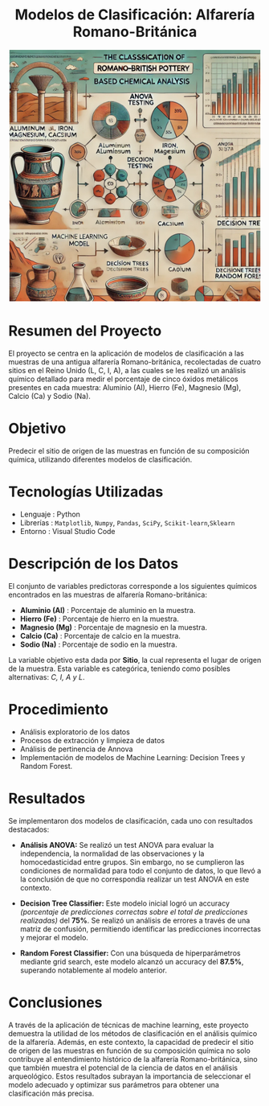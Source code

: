<div align="center">
  
# Modelos de Clasificación: Alfarería Romano-Británica
<p>
  <img src="imagenes/intro.png" width="500">
</p>

</div>

# Resumen del Proyecto

El proyecto se centra en la aplicación de modelos de clasificación a las muestras de una antigua alfarería Romano-británica, recolectadas de cuatro sitios en el Reino Unido (L, C, I, A), a las cuales se les realizó un análisis químico detallado para medir el porcentaje de cinco óxidos metálicos presentes en cada muestra: Aluminio (Al), Hierro (Fe), Magnesio (Mg), Calcio (Ca) y Sodio (Na).

# Objetivo

Predecir el sitio de origen de las muestras en función de su composición química, utilizando diferentes modelos de clasificación. 

# Tecnologías Utilizadas

* Lenguaje  : Python
* Librerías : `Matplotlib`, `Numpy`, `Pandas`, `SciPy`, `Scikit-learn`,`Sklearn`
* Entorno    : Visual Studio Code

# Descripción de los Datos

El conjunto de variables predictoras corresponde a los siguientes químicos encontrados en las muestras de alfarería Romano-británica: 

- **Aluminio (Al)** : Porcentaje de aluminio en la muestra.
- **Hierro (Fe)**   : Porcentaje de hierro en la muestra.
- **Magnesio (Mg)** : Porcentaje de magnesio en la muestra.
- **Calcio (Ca)**   : Porcentaje de calcio en la muestra.
- **Sodio (Na)**    : Porcentaje de sodio en la muestra.

La variable objetivo esta dada por **Sitio**, la cual representa el lugar de origen de la muestra. Esta variable es categórica, teniendo como posibles alternativas: *C, I, A y L*.


# Procedimiento

* Análisis exploratorio de los datos
* Procesos de extracción y limpieza de datos
* Análisis de pertinencia de Annova
* Implementación de modelos de Machine Learning: Decision Trees y Random Forest.

# Resultados

Se implementaron dos modelos de clasificación, cada uno con resultados destacados:

* **Análisis ANOVA:** Se realizó un test ANOVA para evaluar la independencia, la normalidad de las observaciones y la homocedasticidad entre grupos. Sin embargo, no se cumplieron las condiciones de normalidad para todo el conjunto de datos, lo que llevó a la conclusión de que no correspondía realizar un test ANOVA en este contexto.

* **Decision Tree Classifier:** Este modelo inicial logró un accuracy *(porcentaje de predicciones correctas sobre el total de predicciones realizadas)* del **75%**. Se realizó un análisis de errores a través de una matriz de confusión, permitiendo identificar las predicciones incorrectas y mejorar el modelo.

* **Random Forest Classifier:** Con una búsqueda de hiperparámetros mediante grid search, este modelo alcanzó un accuracy del **87.5%**, superando notablemente al modelo anterior.

# Conclusiones

A través de la aplicación de técnicas de machine learning, este proyecto demuestra la utilidad de los métodos de clasificación en el análisis químico de la alfarería. Además, en este contexto, la capacidad de predecir el sitio de origen de las muestras en función de su composición química no solo contribuye al entendimiento histórico de la alfarería Romano-británica, sino que también muestra el potencial de la ciencia de datos en el análisis arqueológico. Estos resultados subrayan la importancia de seleccionar el modelo adecuado y optimizar sus parámetros para obtener una clasificación más precisa.
